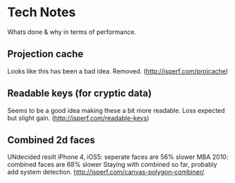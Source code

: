 # Tech Notes

Whats done & why in terms of performance.

## Projection cache

Looks like this has been a bad idea. Removed.
(http://jsperf.com/projcache)

## Readable keys (for cryptic data)

Seems to be a good idea making these a bit more readable.
Loss expected but slight gain.
(http://jsperf.com/readable-keys)

## Combined 2d faces

UNdecided resilt
iPhone 4, iOS5: seperate faces are 56% slower
MBA 2010: combined faces are 68% slower
Staying with combined so far, probably add system detection.
http://jsperf.com/canvas-polygon-combiner/